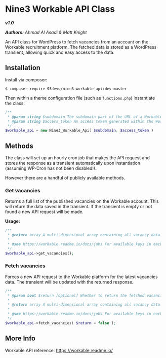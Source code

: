 # Nine3 Workable API Class

**_v1.0_**

**_Authors:_** _Ahmad Al Asadi & Matt Knight_

An API class for WordPress to fetch vacancies from an account on the Workable recruitment platform. The fetched data is stored as a WordPress transient, allowing quick and easy access to the data.

## Installation

Install via composer:

```
$ composer require 93devs/nine3-workable-api:dev-master
```

Then within a theme configuration file (such as `functions.php`) instantiate the class:

```php
/**
 * @param string $subdomain The subdomain part of the URL of a Workable account.
 * @param string $access_token An access token generated within the Workable account.
 */
$workable_api = new Nine3_Workable_Api( $subdomain, $access_token )
```

## Methods

The class will set up an hourly cron job that makes the API request and stores the response as a transient automatically upon instantiation (assuming WP-Cron has not been disabled!).

However there are a handful of publicly available methods.

### Get vacancies

Returns a full list of the published vacancies on the Workable account. This will return the data saved in the transient. If the transient is empty or not found a new API request will be made.

**Usage:**

```php
/**
 * @return array A multi-dimensional array containing all vacancy data.
 *
 * @see https://workable.readme.io/docs/jobs For available keys in each vacancy. An extra `description` key will also have been added by the class.
 */
$workable_api->get_vacancies();
```

### Fetch vacancies

Forces a new API request to the Workable platform for the latest vacancies data. The transient will be updated with the returned response.

```php
/**
 * @param bool $return [optional] Whether to return the fetched vacancies data.
 *
 * @return array A multi-dimensional array containing all vacancy data.
 *
 * @see https://workable.readme.io/docs/jobs For available keys in each vacancy. An extra `description` key will also have been added by the class.
 */
$workable_api->fetch_vacancies( $return = false );
```

## More Info

Workable API reference: <a href="https://workable.readme.io/" target="_blank">https://workable.readme.io/</a>
